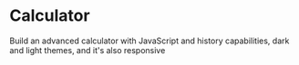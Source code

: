 # Calculator
Build an advanced calculator with JavaScript and history capabilities, dark and light themes, and it's also responsive

